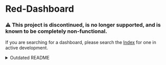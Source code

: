 # Red-Dashboard

### ⚠️ This project is **discontinued**, is no longer supported, and is known to be **completely non-functional**.
If you are searching for a dashboard, please search the [Index](https://index.discord.red/) for one in active development.

<details>
<summary>Outdated README</summary>
<br>

![Red-Dashboard](https://repository-images.githubusercontent.com/268283173/ca43baea-0048-49f4-9f89-67c121369c3c "Red-Dashboard")

*An easy-to-use interactive web dashboard to control your Redbot.*

## Overview
The Red Discord Bot - Dashboard is an easy-to-use interactive web dashboard to control your Redbot, allowing for easier customization of settings and more interactive plugins to develop and get your bot ready for production.  Using Discord Open Authentication, users will log into the dashboard using their Discord account, ensuring that all users are only allowed to customize and view settings that they are explicitly given permission to control, providing a safe and secure experience for all users.

## Installation
To get started on setting up your Red Discord Bot - Dashboard for your Redbot, please follow the installation instructions that can be found [here](https://red-dashboard.readthedocs.io/en/latest/).  

The Red Discord Bot - Dashboard is supported on Windows, Mac OS X and Linux distributions, however is recommended on Linux distributions for security reasons.  Support is not given for setting up your domain for your dashboard other than any guides given for such, and contributors to the source code are not responsible for any security issues that arise as a result of not securely setting up the software.

## Support
If you wish to use this program and receive support for it, you must also give feedback and report any bugs you encounter.  You can join my support server [here](https://discord.gg/vQZTdB9).

## Legal
Red - Discord Bot Dashboard is released under [Affero General Public License v3](https://github.com/Cog-Creators/Red-Dashboard/blob/master/LICENSE).

For details about how the Red - Discord Bot - Dashboard manages your privacy, please review the following documents.  By using this program, you acknowledge that you have read these documents and consent to having your data used in the ways described in such documents.
- [Cookie Policy](https://github.com/Cog-Creators/Red-Dashboard/blob/master/documents/Cookie%20Policy.md)
- [Privacy Policy](https://github.com/Cog-Creators/Red-Dashboard/blob/master/documents/Privacy%20Policy.md)
- [Third Party Disclaimer](https://github.com/Cog-Creators/Red-Dashboard/blob/master/documents/Third%20Party%20Disclaimer.md)

## Credits
I would like to thank the following, for all the contributions they have made that helped this become what it is today.
* Predeactor, laying the base of the documentation.
* Cog Creators, for making such an amazing bot.
* All the people who tested the dashboard, and gave feedback.
* AppSeed, for creating a template that I use as the base for the Dashboard.

</details>